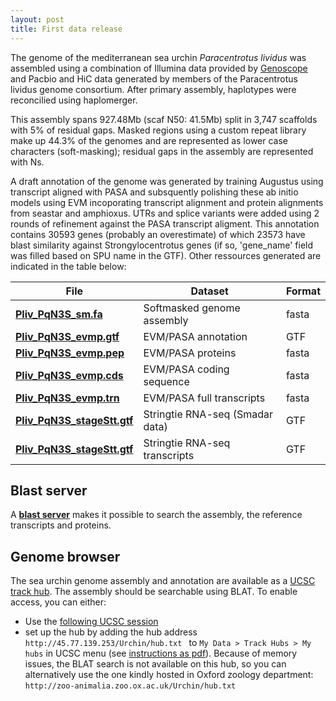 ```yaml
---
layout: post
title: First data release
---
```


The genome of the mediterranean sea urchin *Paracentrotus lividus* was assembled using a combination of Illumina data provided by [Genoscope](http://www.genoscope.cns.fr) and Pacbio and HiC data generated by members of the Paracentrotus lividus genome consortium. After primary assembly, haplotypes were reconcilied using haplomerger.

This assembly spans 927.48Mb (scaf N50: 41.5Mb) split in 3,747 scaffolds with 5% of residual gaps. Masked regions using a custom repeat library  make up 44.3% of the genomes and are represented as lower case characters (soft-masking); residual gaps in the assembly are represented with Ns.

A draft annotation of the genome was generated by training Augustus using transcript aligned with PASA and subsquently polishing these ab initio models using EVM incoporating transcript alignment and protein alignments from seastar and amphioxus. UTRs and splice variants were added using 2 rounds of refinement against the PASA transcript aligment. This annotation contains 30593 genes (probably an overestimate) of which 23573 have blast similarity against Strongylocentrotus genes (if so, 'gene_name' field was filled based on SPU name in the GTF).
Other ressources generated are indicated in the table below:

|File   |Dataset   | Format |
|---|---|---|
| **[Pliv_PqN3S_sm.fa](https://www.dropbox.com/s/uf9q1o7op5psjzi/Pliv_PqN3S_sm.fa.gz?dl=1)**  | Softmasked genome assembly  | fasta |
| **[Pliv_PqN3S_evmp.gtf](https://www.dropbox.com/s/4b0f11ooj2fwa1a/Pliv_PqN3S_evmp.gtf.gz?dl=1)** | EVM/PASA annotation | GTF |
| **[Pliv_PqN3S_evmp.pep](https://www.dropbox.com/s/yn3v1zhoxqo8q7y/Pliv_PqN3S_evmp.pep.gz?dl=1)** | EVM/PASA proteins | fasta |
| **[Pliv_PqN3S_evmp.cds](https://www.dropbox.com/s/8cyelpdihnmifmz/Pliv_PqN3S_evmp.cds.gz?dl=1)** | EVM/PASA coding sequence | fasta |
| **[Pliv_PqN3S_evmp.trn](https://www.dropbox.com/s/g5v2ha60e23kptk/Pliv_PqN3S_evmp.trn.gz?dl=1)** | EVM/PASA full transcripts | fasta |
| **[Pliv_PqN3S_stageStt.gtf](https://www.dropbox.com/s/op02lw4p1pneq19/Pliv_PqN3S_stageStt.gtf.gz?dl=1)** | Stringtie RNA-seq (Smadar data) | GTF |
| **[Pliv_PqN3S_stageStt.gtf](https://www.dropbox.com/s/dglfkjd8snfs7c1/Pliv_PqN3S_stringtie.fa.gz?dl=1)** | Stringtie RNA-seq transcripts | GTF |



## Blast server

A **[blast server](http://45.77.139.253:4567/)** makes it possible to search the assembly, the reference transcripts and proteins.

## Genome browser

The sea urchin genome assembly and annotation are available as a [UCSC track hub](https://genome.ucsc.edu/goldenPath/help/hgTrackHubHelp.html). The assembly should be searchable using BLAT. To enable access, you can either:

- Use the [following UCSC session](http://genome-euro.ucsc.edu/cgi-bin/hgTracks?hgS_doOtherUser=submit&hgS_otherUserName=fmarletaz&hgS_otherUserSessionName=hub_16138_Pliv_PqN3S)
- set up the hub by adding the hub address `http://45.77.139.253/Urchin/hub.txt ` to `My Data > Track Hubs > My hubs` in UCSC menu (see [instructions as pdf](https://www.dropbox.com/s/oqk7e1kh8ch7ezq/hub.pdf?dl=0)). Because of memory issues, the BLAT search is not available on this hub, so you can alternatively use the one kindly hosted in Oxford zoology department: `http://zoo-animalia.zoo.ox.ac.uk/Urchin/hub.txt`
